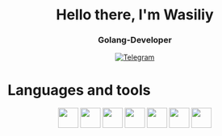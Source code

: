 <div id="header" align="center">
  <h1>Hello there, I'm Wasiliy </h1>
  <h3>Golang-Developer</h3>
</div>
<div id="socials" align="center">
  <a href="https://t.me/eqkez0r">
    <img src="https://img.shields.io/badge/Telegram-blue?style=for-the-badge&logo=telegram&logoColor=white" 
         alt="Telegram"/>
  </a>
</div>
<h1>
  Languages and tools
</h1>
<div id="stack" align="center">
  <img src="https://cdn.jsdelivr.net/gh/devicons/devicon@latest/icons/go/go-original-wordmark.svg" width="40px" height="40px" />
  <img src="https://cdn.jsdelivr.net/gh/devicons/devicon@latest/icons/goland/goland-original.svg" width="40px" height="40px" />
  <img src="https://cdn.jsdelivr.net/gh/devicons/devicon@latest/icons/postgresql/postgresql-original.svg" width="40px" height="40px"/>
  <img src="https://cdn.jsdelivr.net/gh/devicons/devicon@latest/icons/postman/postman-original.svg" width="40px" height="40px" />
  <img src="https://cdn.jsdelivr.net/gh/devicons/devicon@latest/icons/javascript/javascript-original.svg" width="40px" height="40px" />
  <img src="https://cdn.jsdelivr.net/gh/devicons/devicon@latest/icons/typescript/typescript-original.svg" width="40px" height="40px"/>
  <img src="https://cdn.jsdelivr.net/gh/devicons/devicon@latest/icons/svelte/svelte-original.svg" width="40px" height="40px" />
</div>
